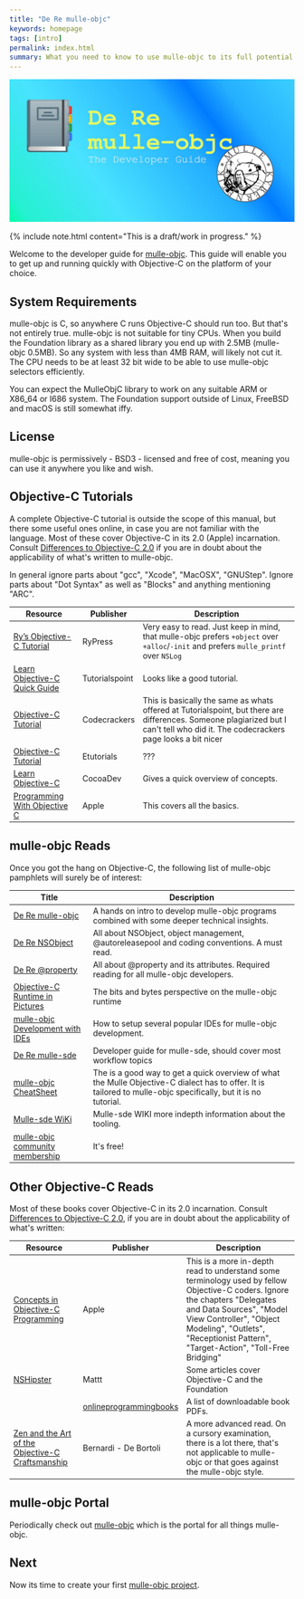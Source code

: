 ```yaml
---
title: "De Re mulle-objc"
keywords: homepage
tags: [intro]
permalink: index.html
summary: What you need to know to use mulle-objc to its full potential.
---
```


![Logo](images/dere.jpg)

{% include note.html content="This is a draft/work in progress." %}

Welcome to the developer guide for [mulle-objc](//mulle-objc.github.io). This
guide will enable you to get up and running quickly with Objective-C on the
platform of your choice.


## System Requirements

mulle-objc is C, so anywhere C runs Objective-C should run too. But that's
not entirely true. mulle-objc is not suitable for tiny CPUs. When you
build the Foundation library as a shared library you end up with 2.5MB
(mulle-objc 0.5MB). So any system with less than 4MB RAM, will likely not
cut it. The CPU needs to be at least 32 bit wide to be able to
use mulle-objc selectors efficiently.

You can expect the MulleObjC library to work on any suitable ARM or X86_64 or I686 system. The Foundation support outside of Linux, FreeBSD and macOS is still somewhat iffy.


## License

mulle-objc is permissively - BSD3 - licensed and free of cost, meaning
you can use it anywhere you like and wish.



## Objective-C Tutorials

A complete Objective-C tutorial is outside the scope of this manual, but
there some useful ones online, in case you are not familiar with the
language. Most of these cover Objective-C in its 2.0 (Apple) incarnation. Consult [Differences to Objective-C 2.0](mydoc_differences.html) if you are in doubt about the applicability of what's written to mulle-objc.

In general ignore parts about "gcc", "Xcode", "MacOSX", "GNUStep". Ignore parts about "Dot Syntax" as well as "Blocks" and anything mentioning "ARC".


|  Resource   | Publisher | Description
|---------|-----------|-----------------
| [Ry’s Objective-C Tutorial](https://fullonrager.github.io/rys-objective-c-tutorial-archive/introduction.html) | RyPress | Very easy to read. Just keep in mind, that mulle-objc prefers `+object` over `+alloc`/`-init` and prefers `mulle_printf` over `NSLog`
| [Learn Objective-C Quick Guide](https://www.tutorialspoint.com/objective_c/objective_c_quick_guide.htm) | Tutorialspoint | Looks like a good tutorial.
| [Objective-C Tutorial](https://codescracker.com/objective-c/index.htm)  |  Codecrackers | This is basically the same as whats offered at Tutorialspoint, but there are differences. Someone plagiarized but I can't tell who did it. The codecrackers page looks a bit nicer
| [Objective-C Tutorial](https://etutorials.org/Programming/Cocoa/Part+I+Introducing+Cocoa/Chapter+1.+Objective-C/) | Etutorials | ???
| [Learn Objective-C](https://www.cocoadevcentral.com/d/learn_objectivec) |  CocoaDev | Gives a quick overview of concepts.
| [Programming With Objective C](https://developer.apple.com/library/archive/documentation/Cocoa/Conceptual/ProgrammingWithObjectiveC/Introduction/Introduction.html) | Apple | This covers all the basics.

## mulle-objc Reads

Once you got the hang on Objective-C, the following list of mulle-objc
pamphlets will surely be of interest:

| Title | Description |
|-------|-------------|
| [De Re mulle-objc](https://mulle-objc.github.io/De-Re-mulle-objc/index.html#mulle-objc-portal) | A hands on intro to develop mulle-objc programs combined with some deeper technical insights. |
| [De Re NSObject](https://www.mulle-kybernetik.com/de-re-nsobject) | All about NSObject, object management, @autoreleasepool and coding conventions. A must read. |
| [De Re @property](https://www.mulle-kybernetik.com/de-re-property/) | All about @property and its attributes. Required reading for all mulle-objc developers. |
| [Objective-C Runtime in Pictures](https://www.mulle-kybernetik.com/objc-runtime-in-pictures/) | The bits and bytes perspective on the mulle-objc runtime |
| [mulle-objc Development with IDEs](https://www.mulle-kybernetik.com/mulle-objc-ide/) | How to setup several popular IDEs for mulle-objc development. |
| [De Re mulle-sde](https://www.mulle-kybernetik.com/de-re-mulle-sde/) | Developer guide for mulle-sde, should cover most workflow topics |
| [mulle-objc CheatSheet](https://github.com/mulle-objc/Objective-C-CheatSheet) | The is a good way to get a quick overview of what the Mulle Objective-C dialect has to offer. It is tailored to mulle-objc specifically, but it is no tutorial.
| [Mulle-sde WiKi](https://github.com/mulle-sde/mulle-sde/wiki) | Mulle-sde WIKI more indepth information about the tooling. |
| [mulle-objc community membership](https://github.com/mulle-objc/mulle-objc.github.io/issues/1) | It's free!


## Other Objective-C Reads

Most of these books cover Objective-C in its 2.0 incarnation. Consult
[Differences to Objective-C 2.0](differences.html),
if you are in doubt about the applicability of what's written:

|  Resource   | Publisher | Description
|-------------|-----------|-----------------
| [Concepts in Objective-C Programming](https://developer.apple.com/library/archive/documentation/General/Conceptual/CocoaEncyclopedia/Introduction/Introduction.html) | Apple | This is a more in-depth read to understand some terminology used by fellow Objective-C coders. Ignore the chapters "Delegates and Data Sources", "Model View Controller", "Object Modeling", "Outlets", "Receptionist Pattern", "Target-Action", "Toll-Free Bridging"
| [NSHipster](https://nshipster.com/) | Mattt | Some articles cover Objective-C and the Foundation
| &nbsp; | [onlineprogrammingbooks](https://www.onlineprogrammingbooks.com/objective-c/) | A list of downloadable book PDFs.
| [Zen and the Art of the Objective-C Craftsmanship](https://github.com/objc-zen/objc-zen-book) | Bernardi - De Bortoli | A more advanced read. On a cursory examination, there is a lot there, that's not applicable to mulle-objc or that goes against the mulle-objc style.


## mulle-objc Portal

Periodically check out [mulle-objc](https://mulle-objc.github.io) which is the portal
for all things mulle-objc.

## Next

Now its time to create your first [mulle-objc project](mydoc_modern.html).

